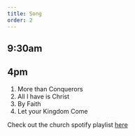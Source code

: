 ```yaml
---
title: Song
order: 2
---
```


## 9:30am 

## 4pm 
1. More than Conquerors
2. All I have is Christ
3. By Faith
4. Let your Kingdom Come

Check out the church spotify playlist [here](https://open.spotify.com/playlist/3gh0ZKXkJBDbNEnZqJJDXj?si=0908aa3f87544643)
